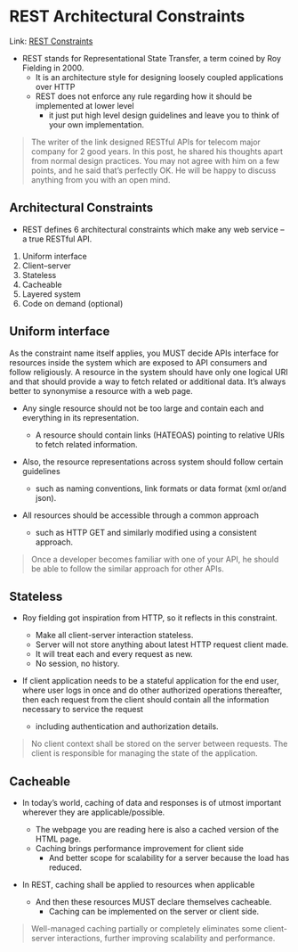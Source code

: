 REST Architectural Constraints
===
Link: [REST Constraints](https://restfulapi.net/rest-architectural-constraints/)
* REST stands for Representational State Transfer, a term coined by Roy Fielding in 2000.
  * It is an architecture style for designing loosely coupled applications over HTTP
  * REST does not enforce any rule regarding how it should be implemented at lower level
    * it just put high level design guidelines and leave you to think of your own implementation.

> The writer of the link designed RESTful APIs for telecom major company for 2 good years.
In this post, he shared his thoughts apart from normal design practices.
You may not agree with him on a few points, and he said that’s perfectly OK.
He will be happy to discuss anything from you with an open mind.

Architectural Constraints
---
* REST defines 6 architectural constraints which make any web service – a true RESTful API.  
1. Uniform interface  
1. Client–server  
1. Stateless
1. Cacheable
1. Layered system
1. Code on demand (optional)

Uniform interface
---
As the constraint name itself applies, you MUST decide APIs interface for resources inside the system which are exposed to API consumers and follow religiously. A resource in the system should have only one logical URI and that should provide a way to fetch related or additional data. It’s always better to synonymise a resource with a web page.

* Any single resource should not be too large and contain each and everything in its representation.
  * A resource should contain links (HATEOAS) pointing to relative URIs to fetch related information.

* Also, the resource representations across system should follow certain guidelines
  * such as naming conventions, link formats or data format (xml or/and json).

* All resources should be accessible through a common approach
  * such as HTTP GET and similarly modified using a consistent approach.

> Once a developer becomes familiar with one of your API, he should be able to follow the similar approach for other APIs.

Stateless
---
* Roy fielding got inspiration from HTTP, so it reflects in this constraint.
  * Make all client-server interaction stateless.
  * Server will not store anything about latest HTTP request client made.
  * It will treat each and every request as new.
  * No session, no history.

* If client application needs to be a stateful application for the end user, where user logs in once and do other authorized operations thereafter,
  then each request from the client should contain all the information necessary to service the request
  * including authentication and authorization details.

> No client context shall be stored on the server between requests.
The client is responsible for managing the state of the application.

Cacheable
---
* In today’s world, caching of data and responses is of utmost important wherever they are applicable/possible.
  * The webpage you are reading here is also a cached version of the HTML page.
  * Caching brings performance improvement for client side
    * And better scope for scalability for a server because the load has reduced.

* In REST, caching shall be applied to resources when applicable
  * And then these resources MUST declare themselves cacheable.
    * Caching can be implemented on the server or client side.

> Well-managed caching partially or completely eliminates some client-server interactions, further improving scalability and performance.

